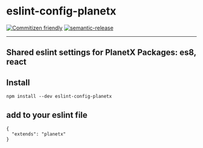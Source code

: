 eslint-config-planetx
======
[![Commitizen friendly](https://img.shields.io/badge/commitizen-friendly-brightgreen.svg)](http://commitizen.github.io/cz-cli/)
[![semantic-release](https://img.shields.io/badge/%20%20%F0%9F%93%A6%F0%9F%9A%80-semantic--release-e10079.svg)](https://github.com/semantic-release/semantic-release)

---
Shared eslint settings for PlanetX Packages: es8, react
-----




## Install
```
npm install --dev eslint-config-planetx
```

## add to your eslint file
```
{
  "extends": "planetx"
}
```
